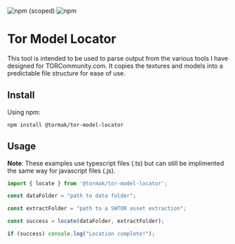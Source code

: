 ![npm (scoped)](https://img.shields.io/npm/v/@tormak/tor-model-locator?label=version&logo=npm&color=red)
![npm](https://img.shields.io/npm/dm/@tormak/tor-model-locator?logo=npm)

# Tor Model Locator

This tool is intended to be used to parse output from the various tools I have designed for TORCommunity.com. It copies the textures and models into a predictable file structure for ease of use.

## Install

Using npm:

```console
npm install @tormak/tor-model-locator
```

## Usage

**Note**: These examples use typescript files (.ts) but can still be implimented the same way for javascript files (.js).


```js
import { locate } from '@tormak/tor-model-locator';

const dataFolder = "path to data folder";

const extractFolder = "path to a SWTOR asset extraction";

const success = locate(dataFolder, extractFolder);

if (success) console.log("Location complete!");
```